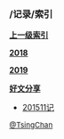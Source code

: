 ### /记录/索引


**[上一级索引]()**

**[2018](/记录/2018/)**

**[2019](/记录/2019/)**

**[好文分享](/记录/好文分享/)**

- [201511记](/记录/201511记)


<font size=2 color='grey'> [@TsingChan](https://github.com/tsingchan) </font>

